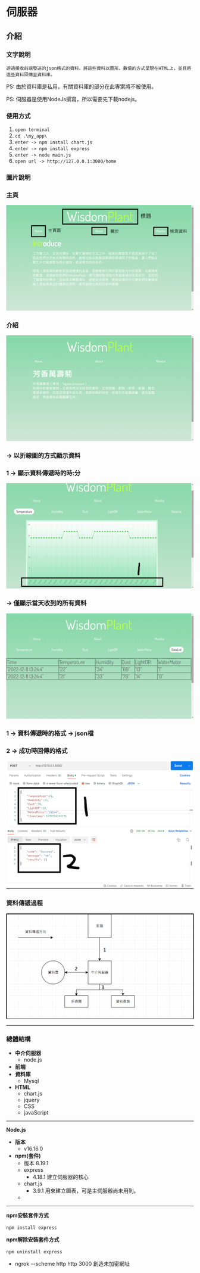# 伺服器
## 介紹
### 文字說明
```
透過接收前端發送的json格式的資料，將這些資料以圖形，數值的方式呈現在HTML上，並且將這些資料回傳至資料庫。
```
PS: 由於資料庫是私用，有關資料庫的部分在此專案將不被使用。

PS: 伺服器是使用NodeJs撰寫，所以需要先下載nodejs。

### 使用方式
1. `open terminal`
2. `cd .\my_app\`
3. `enter -> npm install chart.js  `
4. `enter -> npm install express  `
5. `enter -> node main.js `
5. `open url -> http://127.0.0.1:3000/home `

### 圖片說明
### 主頁
![image](./picture/hom.png)
### 介紹
![image](./picture/about.png)
### -> 以折線圖的方式顯示資料
### 1 -> 顯示資料傳遞時的時:分
![image](./picture/temp.png)
### -> 僅顯示當天收到的所有資料
![image](./picture/datalist.png)
### 1 -> 資料傳遞時的格式 -> json檔
### 2 -> 成功時回傳的格式
![image](./picture/postman.png)
### 資料傳遞過程

![image](./picture/2.png)
***
 
### 總體結構
  - **中介伺服器** 
    - node.js
  - **前端** 
  - **資料庫**
    - Mysql
  - **HTML** 
    - chart.js
    - jquery
    - CSS
    - javaScript
***
**Node.js**
  - **版本**
    - v16.16.0
  - **npm(套件)**
    - 版本
    8.19.1
    - express
      - 4.18.1
    建立伺服器的核心
    - chart.js
       - 3.9.1
    用來建立圖表，可是主伺服器尚未用到。
    - 
***
**npm安裝套件方式**

`npm install express`

**npm解除安裝套件方式**

`npm uninstall express`

 - ngrok --scheme http http 3000 創造未加密網址

